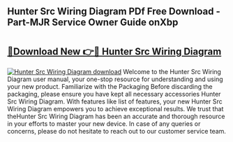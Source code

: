## Hunter Src Wiring Diagram PDf Free Download - Part-MJR Service Owner Guide onXbp

# <h2><a href="http://dfk0l5.blite.top/?on=Hunter+Src+Wiring+Diagram">🔗Download New 👉🔴 Hunter Src Wiring Diagram</a></h2>

[![Hunter Src Wiring Diagram download](https://i.imgur.com/lujVjoI.png)](http://dfk0l5.blite.top/?on=Hunter+Src+Wiring+Diagram)
Welcome to the Hunter Src Wiring Diagram user manual, your one-stop resource for understanding and using your new product. Familiarize with the Packaging Before discarding the packaging, please ensure you have kept all necessary accessories Hunter Src Wiring Diagram. With features like list of features, your new Hunter Src Wiring Diagram empowers you to achieve exceptional results. We trust that theHunter Src Wiring Diagram has been an accurate and thorough resource in your efforts to master your new device. In case of any queries or concerns, please do not hesitate to reach out to our customer service team.
